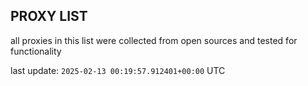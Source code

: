## PROXY LIST

all proxies in this list were collected from open sources and tested for functionality

last update: `2025-02-13 00:19:57.912401+00:00` UTC